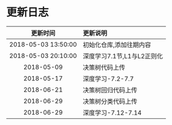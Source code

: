 # 更新日志

|更新时间|更新说明|
|:-:|:--|
|2018-05-03 13:50:00|初始化仓库,添加往期内容|
|2018-05-03 20:10:00|深度学习7.1节,L1与L2正则化|
|2018-05-09|决策树代码上传|
|2018-05-17|深度学习-7.2-7.7|
|2018-06-21|决策树回归代码上传|
|2018-06-29|决策树分类代码上传|
|2018-06-29|深度学习-7.12-7.14|
